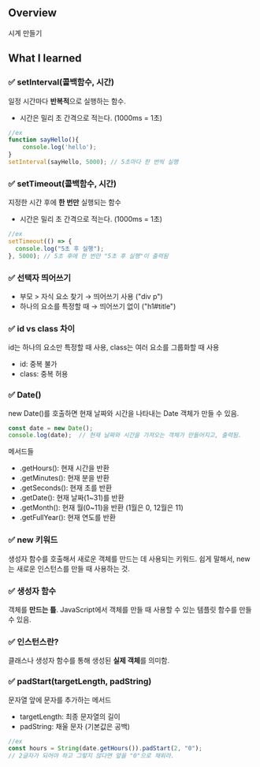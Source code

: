 ## Overview
시계 만들기

## What I learned

### ✅ setInterval(콜백함수, 시간)
일정 시간마다 **반복적**으로 실행하는 함수.
- 시간은 밀리 초 간격으로 적는다. (1000ms = 1초)
```JavaScript
//ex
function sayHello(){
    console.log('hello');
}
setInterval(sayHello, 5000); // 5초마다 한 번씩 실행
```

### ✅ setTimeout(콜백함수, 시간)
지정한 시간 후에 **한 번만** 실행되는 함수
- 시간은 밀리 초 간격으로 적는다. (1000ms = 1초)
```JavaScript
//ex
setTimeout(() => {
  console.log("5초 후 실행");
}, 5000); // 5초 후에 한 번만 "5초 후 실행"이 출력됨
```
### ✅ 선택자 띄어쓰기
- 부모 > 자식 요소 찾기 → 띄어쓰기 사용 ("div p")
- 하나의 요소를 특정할 때 → 띄어쓰기 없이 ("h1#title")

### ✅ id vs class 차이
id는 하나의 요소만 특정할 때 사용, class는 여러 요소를 그룹화할 때 사용
- id: 중복 불가
- class: 중복 허용

### ✅ Date()
new Date()를 호출하면 현재 날짜와 시간을 나타내는 Date 객체가 만들 수 있음.
```JavaScript
const date = new Date();
console.log(date);  // 현재 날짜와 시간을 가져오는 객체가 만들어지고, 출력됨.
```
메서드들
- .getHours(): 현재 시간을 반환
- .getMinutes(): 현재 분을 반환 
- .getSeconds(): 현재 초를 반환 
- .getDate(): 현재 날짜(1~31)를 반환 
- .getMonth(): 현재 월(0~11)을 반환 (1월은 0, 12월은 11)
- .getFullYear(): 현재 연도를 반환

### ✅ new 키워드
생성자 함수를 호출해서 새로운 객체를 만드는 데 사용되는 키워드. 쉽게 말해서, new는 새로운 인스턴스를 만들 때 사용하는 것.

### ✅ 생성자 함수
객체를 **만드는 틀**. JavaScript에서 객체를 만들 때 사용할 수 있는 템플릿 함수를 만들 수 있음.

### ✅ 인스턴스란?
클래스나 생성자 함수를 통해 생성된 **실제 객체**를 의미함.

### ✅ padStart(targetLength, padString)
문자열 앞에 문자를 추가하는 메서드
- targetLength: 최종 문자열의 길이
- padString: 채울 문자 (기본값은 공백)

```JavaScript
//ex
const hours = String(date.getHours()).padStart(2, "0"); 
// 2글자가 되어야 하고 그렇지 않다면 앞을 "0"으로 채워라.
```

